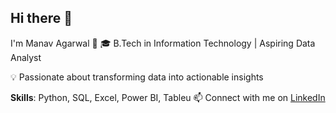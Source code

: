 ## Hi there 👋
 I'm Manav Agarwal 👋 🎓 B.Tech in Information Technology | Aspiring Data Analyst

 💡 Passionate about transforming data into actionable insights

 **Skills**: Python, SQL, Excel, Power BI, Tableu
 📫 Connect with me on [LinkedIn](https://linkedin.com/in/manav-agrawal-519519224)

<!--
Hi, I'm Manav Agarwal 👋 🎓 B.Tech in Information Technology | Aspiring Data Analyst
 💡 Passionate about transforming data into actionable insights
 **Skills**: Python, SQL, Excel, Power BI, Tableu
 📫 Connect with me on [LinkedIn](https://linkedin.com/in/manav-agrawal-519519224)
-->
